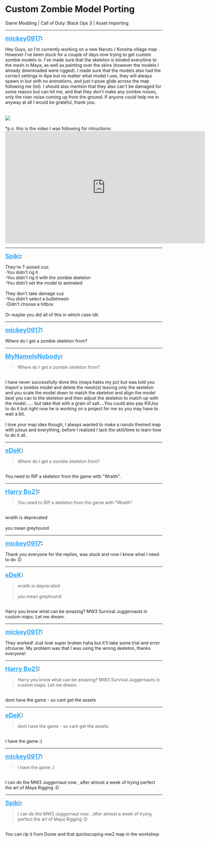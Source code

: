 # Custom Zombie Model Porting
Game Modding | Call of Duty: Black Ops 3 | Asset Importing

---
<strong style="font-size: 1.4em;"><span style="text-decoration: underline;text-decoration-color: #34a7f9;"><span style="color:#34a7f9;">mickey0917</span></span>:</strong>

<p>Hey Guys, so I&#39;m currently working on a new Naruto / Konoha village map . However I&#39;ve been stuck for a couple of days now trying to get custom zombie models in. I&#39;ve made sure that the skeleton is binded everytime to the mesh in Maya, as  well as painting over the skins (however the models I already downloaded were rigged). I made sure that the models also had the correct settings in Ape but no matter what model I use, they will always spawn in but with no animations, and just t-pose glide across the map following me (lol). I should also mention that they also can&#39;t be damaged for some reason but can hit me, and that they don&#39;t make any zombie noises, only the riser noise coming up from the ground. If anyone could help me in anyway at all I would be grateful, thank you.<br /><br /><br /><img style="max-width: 500px;" src="{{ '/wiki/threads/assets/a.515.jpg' | relative_url }}"><br /><br />*p.s. this is the video I was following for intructions:<br /><iframe type="text/html" width="640" height="360" src="https://www.youtube.com/embed/ijJnXDRd-o4:3043" frameborder="0"></iframe></p>

---
<strong style="font-size: 1.4em;"><span style="text-decoration: underline;text-decoration-color: #34a7f9;"><span style="color:#34a7f9;">Spiki</span></span>:</strong>

<p>They&#39;re T-posed cuz:<br />-You didn&#39;t rig it<br />-You didn&#39;t rig it with the zombie skeleton<br />-You didn&#39;t set the model to animated<br /><br />They don&#39;t take damage cuz<br />-You didn&#39;t select a bulletmesh<br />-Didn&#39;t choose a hitbox<br /><br />Or maybe you did all of this in which case idk</p>

---
<strong style="font-size: 1.4em;"><span style="text-decoration: underline;text-decoration-color: #34a7f9;"><span style="color:#34a7f9;">mickey0917</span></span>:</strong>

<p>Where do I get a zombie skeleton from?</p>

---
<strong style="font-size: 1.4em;"><span style="text-decoration: underline;text-decoration-color: #34a7f9;"><span style="color:#34a7f9;">MyNameIsNobody</span></span>:</strong>

<p><blockquote>Where do I get a zombie skeleton from?<br /></blockquote><br />I have never successfully done this (maya hates my pc) but was told you Import a zombie model and delete the mesh(s) leaving only the skeleton and you scale the model down to match the skeleton and align the model best you can to the skeleton and then adjust the skeleton to match up with the model...... but take that with a grain of salt....You could also pay KillJoy to do it but right now he is working on a project for me so you may have to wait a bit.<br /><br />I love your map idea though, I always wanted to make a naruto themed map with jutsus and everything, before I realized I lack the skill/time to learn how to do it all..</p>

---
<strong style="font-size: 1.4em;"><span style="text-decoration: underline;text-decoration-color: #34a7f9;"><span style="color:#34a7f9;">eDeK</span></span>:</strong>

<p><blockquote>Where do I get a zombie skeleton from?<br /></blockquote><br />You need to RIP a skeleton from the game with &quot;Wraith&quot;.</p>

---
<strong style="font-size: 1.4em;"><span style="text-decoration: underline;text-decoration-color: #34a7f9;"><span style="color:#34a7f9;">Harry Bo21</span></span>:</strong>

<p><blockquote>You need to RIP a skeleton from the game with &quot;Wraith&quot;.<br /></blockquote><br />wraith is deprecated<br /><br />you mean greyhound</p>

---
<strong style="font-size: 1.4em;"><span style="text-decoration: underline;text-decoration-color: #34a7f9;"><span style="color:#34a7f9;">mickey0917</span></span>:</strong>

<p>Thank you everyone for the replies, was stuck and now I know what I need to do :D</p>

---
<strong style="font-size: 1.4em;"><span style="text-decoration: underline;text-decoration-color: #34a7f9;"><span style="color:#34a7f9;">eDeK</span></span>:</strong>

<p><blockquote>wraith is deprecated<br /><br />you mean greyhound<br /></blockquote><br />Harry you know what can be amazing? MW3 Survival Juggernauts in custom maps. Let me dream.</p>

---
<strong style="font-size: 1.4em;"><span style="text-decoration: underline;text-decoration-color: #34a7f9;"><span style="color:#34a7f9;">mickey0917</span></span>:</strong>

<p>They worked! Just look super broken haha but it&#39;ll take some trial and error ofcourse. My problem was that I was using the wrong skeleton, thanks everyone!</p>

---
<strong style="font-size: 1.4em;"><span style="text-decoration: underline;text-decoration-color: #34a7f9;"><span style="color:#34a7f9;">Harry Bo21</span></span>:</strong>

<p><blockquote>Harry you know what can be amazing? MW3 Survival Juggernauts in custom maps. Let me dream.<br /></blockquote><br />dont have the game - so cant get the assets</p>

---
<strong style="font-size: 1.4em;"><span style="text-decoration: underline;text-decoration-color: #34a7f9;"><span style="color:#34a7f9;">eDeK</span></span>:</strong>

<p><blockquote>dont have the game - so cant get the assets<br /></blockquote><br />I have the game :)</p>

---
<strong style="font-size: 1.4em;"><span style="text-decoration: underline;text-decoration-color: #34a7f9;"><span style="color:#34a7f9;">mickey0917</span></span>:</strong>

<p><blockquote>I have the game :)<br /></blockquote><br />I can do the MW3 Juggernaut now , after almost a week of trying perfect the art of Maya Rigging :D</p>

---
<strong style="font-size: 1.4em;"><span style="text-decoration: underline;text-decoration-color: #34a7f9;"><span style="color:#34a7f9;">Spiki</span></span>:</strong>

<p><blockquote>I can do the MW3 Juggernaut now , after almost a week of trying perfect the art of Maya Rigging :D<br /></blockquote><br />You can rip it from Dome and that quickscoping mw2 map in the workshop</p>
